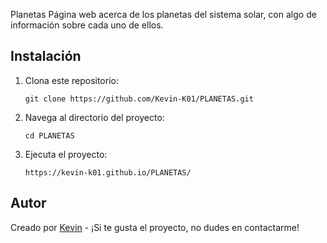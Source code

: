 Planetas
Página web acerca de los planetas del sistema solar, con algo de información sobre cada uno de ellos.
## Instalación
1. Clona este repositorio:
    ```
    git clone https://github.com/Kevin-K01/PLANETAS.git
    ```
2. Navega al directorio del proyecto:
    ```
    cd PLANETAS
    ```
3. Ejecuta el proyecto:
    ```
    https://kevin-k01.github.io/PLANETAS/
    ```
## Autor
Creado por [Kevin](https://github.com/Kevin-K01) - ¡Si te gusta el proyecto, no dudes en contactarme!
